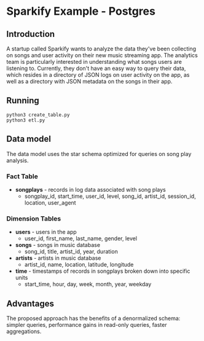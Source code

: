 # Sparkify Example - Postgres

## Introduction

A startup called Sparkify wants to analyze the data they've been collecting on songs and user activity on their new music streaming app. 
The analytics team is particularly interested in understanding what songs users are listening to. 
Currently, they don't have an easy way to query their data, which resides in a directory of JSON logs on user activity on the app, as well as a directory with JSON metadata on the songs in their app.

## Running

```shell script
python3 create_table.py
python3 etl.py
```

## Data model

The data model uses the star schema optimized for queries on song play analysis.

### Fact Table

- **songplays** - records in log data associated with song plays
  - songplay_id, start_time, user_id, level, song_id, artist_id, session_id, location, user_agent

### Dimension Tables

- **users** - users in the app
  - user_id, first_name, last_name, gender, level
- **songs** - songs in music database
  - song_id, title, artist_id, year, duration
- **artists** - artists in music database
  - artist_id, name, location, latitude, longitude
- **time** - timestamps of records in songplays broken down into specific units
  - start_time, hour, day, week, month, year, weekday

## Advantages
The proposed approach has the benefits of a denormalized schema: simpler queries, performance gains in read-only queries, faster aggregations.
